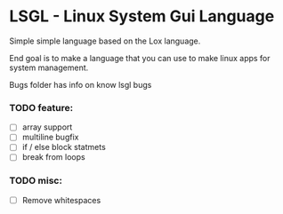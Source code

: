 # LSGL - Linux System Gui Language

Simple simple language based on the Lox language.

End goal is to make a language that you can use to make linux apps for 
system management.

Bugs folder has info on know lsgl bugs

### TODO feature:
- [ ] array support
- [ ] multiline bugfix
- [ ] if / else block statmets
- [ ] break from loops

### TODO misc:
- [ ] Remove whitespaces

